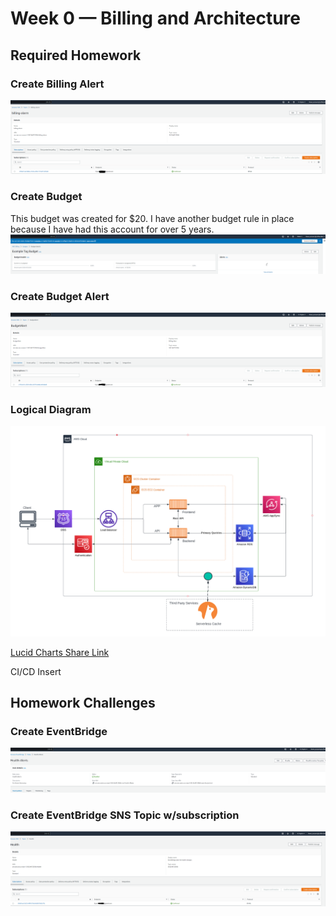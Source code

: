 # Week 0 — Billing and Architecture

## Required Homework

### Create Billing Alert
![Image of the Billing Alert](assests/Billing_alert_Week0.PNG)

### Create Budget
This budget was created for $20. I have another budget rule in place because I have had this account for over 5 years.
![Image of the AWS Budget](assests/budget_Week0.PNG)

### Create Budget Alert
![Image of the Budget Alert](assests/budget_alert_Week0.PNG)


### Logical Diagram 
![Image of Logical Diagram](assests/Luicd_Week0.PNG)


[Lucid Charts Share Link](https://lucid.app/lucidchart/1ecee674-b559-4268-a28e-3c95517323dd/edit?viewport_loc=-8%2C-881%2C4245%2C1588%2C0_0&invitationId=inv_c698acc2-ceeb-40b3-a8bf-c71dfbad8799)

CI/CD
Insert

## Homework Challenges

### Create EventBridge
![Image of the EventBridge Rule](assests/EventBridge_Week0.PNG)

### Create EventBridge SNS Topic w/subscription
![Image of the SNS Topic for EventBridge Rule](assests/EventBridgeTopicandSub_Week0.PNG)
